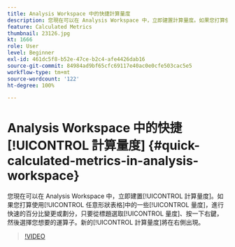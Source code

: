 ```yaml
---
title: Analysis Workspace 中的快捷計算量度
description: 您現在可以在 Analysis Workspace 中，立即建置計算量度。如果您打算使用任意形狀表格中的一些量度，進行快速的百分比變更或劃分，只要從標題選取量度、按一下右鍵，然後選擇您想要的運算子。新的計算量度將在右側出現。
feature: Calculated Metrics
thumbnail: 23126.jpg
kt: 1666
role: User
level: Beginner
exl-id: 461dc5f8-b52e-47ce-b2c4-afe4426dab16
source-git-commit: 84984ad9bf65cfc69117e40ac0e0cfe503cac5e5
workflow-type: tm+mt
source-wordcount: '122'
ht-degree: 100%

---
```


# Analysis Workspace 中的快捷[!UICONTROL 計算量度] {#quick-calculated-metrics-in-analysis-workspace}

您現在可以在 Analysis Workspace 中，立即建置[!UICONTROL 計算量度]。如果您打算使用[!UICONTROL 任意形狀表格]中的一些[!UICONTROL 量度]，進行快速的百分比變更或劃分，只要從標題選取[!UICONTROL 量度]、按一下右鍵，然後選擇您想要的運算子。新的[!UICONTROL 計算量度]將在右側出現。

>[!VIDEO](https://video.tv.adobe.com/v/23126/?quality=12&learn=on)
